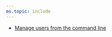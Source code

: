 ```yaml
---
ms.topic: include
---
```


- [Manage users from the command line](#manage-users-from-the-command-line)

